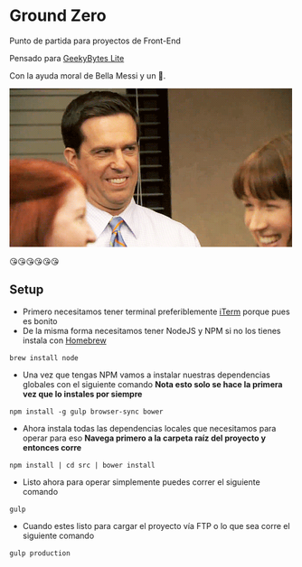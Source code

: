 # Ground Zero
Punto de partida para proyectos de Front-End

Pensado para [GeekyBytes Lite](http://geekybytes.mx)

Con la ayuda moral de Bella Messi y un 🐶.

![MRW Life](mfw.gif)

😘😘😘😘😘😘

## Setup
- Primero necesitamos tener terminal preferiblemente [iTerm](https://www.iterm2.com/) porque pues es bonito
- De la misma forma necesitamos tener NodeJS y NPM si no los tienes instala con [Homebrew](http://brew.sh/)
```
brew install node
```
- Una vez que tengas NPM vamos a instalar nuestras dependencias globales con el siguiente comando **Nota esto solo se hace la primera vez que lo instales por siempre**
```
npm install -g gulp browser-sync bower
```
- Ahora instala todas las dependencias locales que necesitamos para operar para eso **Navega primero a la carpeta raíz del proyecto y entonces corre**
```
npm install | cd src | bower install
```
- Listo ahora para operar simplemente puedes correr el siguiente comando
```
gulp
```
- Cuando estes listo para cargar el proyecto vía FTP o lo que sea corre el siguiente comando
```
gulp production
```
